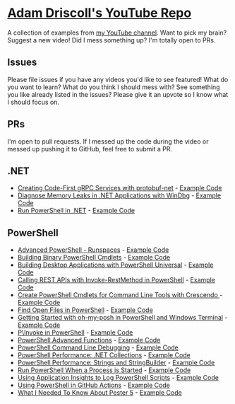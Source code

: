# [Adam Driscoll's YouTube Repo](https://www.youtube.com/c/AdamDriscoll/)

A collection of examples from [my YouTube channel](https://www.youtube.com/channel/UCIrhSHyw-ySF4eQFkt6fQSA). Want to pick my brain? Suggest a new video! Did I mess something up? I'm totally open to PRs. 

## Issues

Please file issues if you have any videos you'd like to see featured! What do you want to learn? What do you think I should mess with? See something you like already listed in the issues? Please give it an upvote so I know what I should focus on. 

## PRs

I'm open to pull requests. If I messed up the code during the video or messed up pushing it to GitHub, feel free to submit a PR. 

## .NET 

- [Creating Code-First gRPC Services with protobuf-net](https://youtu.be/BS5AeaMi5HA) - [Example Code](/dotnet/Code-First%20gRPC%20Services%20with%20protobuf-net/)
- [Diagnose Memory Leaks in .NET Applications with WinDbg](https://youtu.be/V-bbGIb1cEo) - [Example Code](/dotnet/Diagnose%20Memory%20Leaks%20in%20.NET%20Applications%20with%20WinDbg/)
- [Run PowerShell in .NET](https://youtu.be/9D-q3NMznjo) - [Example Code](/dotnet/Run%20PowerShell%20in%20.NET/)

## PowerShell

- [Advanced PowerShell - Runspaces](https://youtu.be/WvxUuru_vhk) - [Example Code](/PowerShell/Advanced%20PowerShell%20-%20Runspaces/)
- [Building Binary PowerShell Cmdlets](https://youtu.be/4fgccFI-EHY) - [Example Code](/PowerShell/Building%20Binary%20PowerShell%20Cmdlets/src/)
- [Building Desktop Applications with PowerShell Universal](https://youtu.be/0Y83N1yA7XE) - [Example Code](/PowerShell/Building%20Desktop%20Applications%20with%20PowerShell%20Universal/)
- [Calling REST APIs with Invoke-RestMethod in PowerShell](https://youtu.be/wpquzkKGxVM) - [Example Code](/PowerShell/Calling%20REST%20APIs%20with%20Invoke-RestMethod%20in%20PowerShell/)
- [Create PowerShell Cmdlets for Command Line Tools with Crescendo ](https://youtu.be/c9m7ZdSwgkQ) - [Example Code](/PowerShell/Create%20PowerShell%20Cmdlets%20for%20Command%20Line%20Tools%20with%20Crescendo/)
- [Find Open Files in PowerShell](https://youtu.be/rPQTKQBTFLo) - [Example Code](/PowerShell/Find%20Open%20Files) 
- [Getting Started with oh-my-posh in PowerShell and Windows Terminal](https://youtu.be/OL9Mr4dzIWU) - [Example Code](/PowerShell/Getting%20Started%20with%20oh-my-posh%20in%20PowerShell%20and%20Windows%20Terminal/)
- [P\Invoke in PowerShell](https://youtu.be/IN1KmLsaP7w) - [Example Code](https://github.com/adamdriscoll/pinvoke)
- [PowerShell Advanced Functions](https://youtu.be/pHkAP78KDJk) - [Example Code](/PowerShell/PowerShell%20Advanced%20Functions/)
- [PowerShell Command Line Debugging](https://youtu.be/TCs8KmyZCgs) - [Example Code](/PowerShell/PowerShell%20Command%20Line%20Debugging/)
- [PowerShell Performance: .NET Collections](https://youtu.be/FXZLYKrbivY) - [Example Code](/PowerShell/PowerShell%20Performance%20-%20.NET%20Collections/)
- [PowerShell Performance: Strings and StringBuilder](https://youtu.be/W5stxz96FO0) - [Example Code](/PowerShell/PowerShell%20Performance%20-%20Strings%20and%20StringBuilder/)
- [Run PowerShell When a Process is Started](https://youtu.be/K5wwXOsQONs) - [Example Code](/PowerShell/Run%20PowerShell%20When%20a%20Process%20is%20Started/) 
- [Using Application Insights to Log PowerShell Scripts](https://youtu.be/asE5uCy8zYI) - [Example Code](/PowerShell/Using%20Application%20Insights%20to%20Log%20PowerShell%20Scripts/)
- [Using PowerShell in GitHub Actions](https://youtu.be/FU7w7We_hh8) - [Example Code](https://github.com/adamdriscoll/pwsh-github-actions) 
- [What I Needed To Know About Pester 5](https://youtu.be/iBgieFKACwI) - [Example Code](/PowerShell/What%20I%20Needed%20to%20Know%20About%20Pester%205/)
